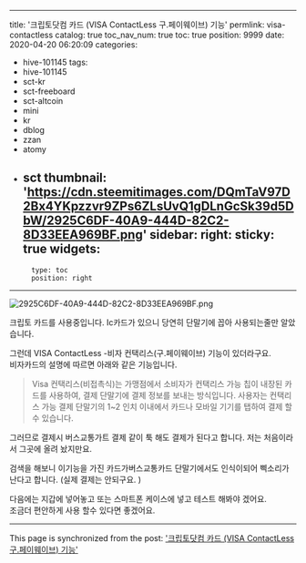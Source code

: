 
---
title: '크립토닷컴 카드 (VISA ContactLess 구.페이웨이브) 기능'
permlink: visa-contactless
catalog: true
toc_nav_num: true
toc: true
position: 9999
date: 2020-04-20 06:20:09
categories:
- hive-101145
tags:
- hive-101145
- sct-kr
- sct-freeboard
- sct-altcoin
- mini
- kr
- dblog
- zzan
- atomy
- sct
thumbnail: 'https://cdn.steemitimages.com/DQmTaV97D2Bx4YKpzzvr9ZPs6ZLsUvQ1gDLnGcSk39d5DbW/2925C6DF-40A9-444D-82C2-8D33EEA969BF.png'
sidebar:
    right:
        sticky: true
widgets:
    -
        type: toc
        position: right
---


![2925C6DF-40A9-444D-82C2-8D33EEA969BF.png](https://cdn.steemitimages.com/DQmTaV97D2Bx4YKpzzvr9ZPs6ZLsUvQ1gDLnGcSk39d5DbW/2925C6DF-40A9-444D-82C2-8D33EEA969BF.png)

크립토 카드를 사용중입니다. Ic카드가 있으니 당연히 단말기에 꼽아 사용되는줄만 알았습니다. 

그런데 VISA ContactLess -비자 컨택리스(구.페이웨이브) 기능이 있더라구요.  
비자카드의 설명에 따르면 아래와 같은 기능입니다. 
> Visa 컨택리스(비접촉식)는 가맹점에서 소비자가 컨택리스 가능 칩이 내장된 카드를 사용하여, 결제 단말기에 결제 정보를 보내는 방식입니다. 사용자는 컨택리스 가능 결제 단말기의 1~2 인치 이내에서 카드나 모바일 기기를 탭하여 결제 할 수 있습니다.

그러므로 결제시 버스교통가트 결제 같이 툭 해도 결제가 된다고 합니다. 저는 처음이라서 그곳에 올려 놨지만요.  

검색을 해보니 이기능을 가진 카드가버스교통카드 단말기에서도 인식이되어 삑소리가 난다고 합니다. (실제 결제는 안되구요. ) 

다음에는 지갑에 넣어놓고 또는 스마트폰 케이스에 넣고 테스트 해봐야 겠어요.  
조금더 편안하게 사용 할수 있다면 좋겠어요.

- - -

This page is synchronized from the post: ['크립토닷컴 카드 (VISA ContactLess 구.페이웨이브) 기능'](https://steemit.com/@kingbit/visa-contactless)
